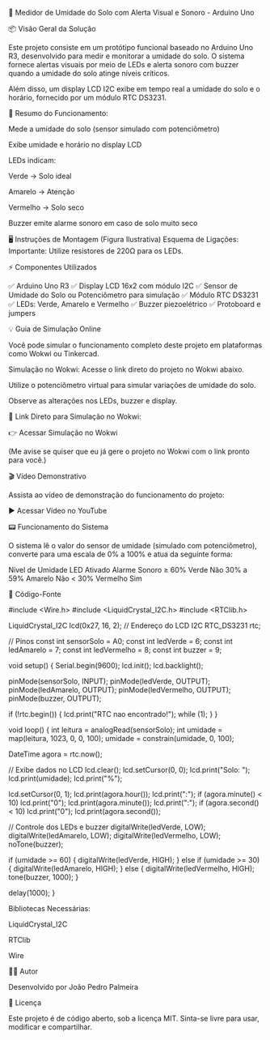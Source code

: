 🌱 Medidor de Umidade do Solo com Alerta Visual e Sonoro - Arduino Uno




📦 Visão Geral da Solução



Este projeto consiste em um protótipo funcional baseado no Arduino Uno R3, desenvolvido para medir e monitorar a umidade do solo. O sistema fornece alertas visuais por meio de LEDs e alerta sonoro com buzzer quando a umidade do solo atinge níveis críticos.

Além disso, um display LCD I2C exibe em tempo real a umidade do solo e o horário, fornecido por um módulo RTC DS3231.

🔧 Resumo do Funcionamento:




Mede a umidade do solo (sensor simulado com potenciômetro)

Exibe umidade e horário no display LCD

LEDs indicam:

Verde → Solo ideal

Amarelo → Atenção

Vermelho → Solo seco

Buzzer emite alarme sonoro em caso de solo muito seco

🖥️ Instruções de Montagem (Figura Ilustrativa)
Esquema de Ligações:
Importante: Utilize resistores de 220Ω para os LEDs.



⚡ Componentes Utilizados



✅ Arduino Uno R3
✅ Display LCD 16x2 com módulo I2C
✅ Sensor de Umidade do Solo ou Potenciômetro para simulação
✅ Módulo RTC DS3231
✅ LEDs: Verde, Amarelo e Vermelho
✅ Buzzer piezoelétrico
✅ Protoboard e jumpers

💡 Guia de Simulação Online



Você pode simular o funcionamento completo deste projeto em plataformas como Wokwi ou Tinkercad.

 Simulação no Wokwi:
Acesse o link direto do projeto no Wokwi abaixo.



Utilize o potenciômetro virtual para simular variações de umidade do solo.

Observe as alterações nos LEDs, buzzer e display.

🔗 Link Direto para Simulação no Wokwi:


👉 Acessar Simulação no Wokwi

(Me avise se quiser que eu já gere o projeto no Wokwi com o link pronto para você.)

🎬 Vídeo Demonstrativo


Assista ao vídeo de demonstração do funcionamento do projeto:

▶️ Acessar Vídeo no YouTube

📟 Funcionamento do Sistema


O sistema lê o valor do sensor de umidade (simulado com potenciômetro), converte para uma escala de 0% a 100% e atua da seguinte forma:

Nível de Umidade	LED Ativado	Alarme Sonoro
≥ 60%	Verde	Não
30% a 59%	Amarelo	Não
< 30%	Vermelho	Sim

📝 Código-Fonte


#include <Wire.h>
#include <LiquidCrystal_I2C.h>
#include <RTClib.h>

LiquidCrystal_I2C lcd(0x27, 16, 2); // Endereço do LCD I2C
RTC_DS3231 rtc;

// Pinos
const int sensorSolo = A0;
const int ledVerde = 6;
const int ledAmarelo = 7;
const int ledVermelho = 8;
const int buzzer = 9;

void setup() {
  Serial.begin(9600);
  lcd.init();
  lcd.backlight();

  pinMode(sensorSolo, INPUT);
  pinMode(ledVerde, OUTPUT);
  pinMode(ledAmarelo, OUTPUT);
  pinMode(ledVermelho, OUTPUT);
  pinMode(buzzer, OUTPUT);

  if (!rtc.begin()) {
    lcd.print("RTC nao encontrado!");
    while (1);
  }
}

void loop() {
  int leitura = analogRead(sensorSolo);
  int umidade = map(leitura, 1023, 0, 0, 100);
  umidade = constrain(umidade, 0, 100);

  DateTime agora = rtc.now();

  // Exibe dados no LCD
  lcd.clear();
  lcd.setCursor(0, 0);
  lcd.print("Solo: ");
  lcd.print(umidade);
  lcd.print("%");

  lcd.setCursor(0, 1);
  lcd.print(agora.hour());
  lcd.print(":");
  if (agora.minute() < 10) lcd.print("0");
  lcd.print(agora.minute());
  lcd.print(":");
  if (agora.second() < 10) lcd.print("0");
  lcd.print(agora.second());

  // Controle dos LEDs e buzzer
  digitalWrite(ledVerde, LOW);
  digitalWrite(ledAmarelo, LOW);
  digitalWrite(ledVermelho, LOW);
  noTone(buzzer);

  if (umidade >= 60) {
    digitalWrite(ledVerde, HIGH);
  } else if (umidade >= 30) {
    digitalWrite(ledAmarelo, HIGH);
  } else {
    digitalWrite(ledVermelho, HIGH);
    tone(buzzer, 1000);
  }

  delay(1000);
}

Bibliotecas Necessárias:




LiquidCrystal_I2C

RTClib

Wire


👨‍💻 Autor

Desenvolvido por João Pedro Palmeira

📜 Licença

Este projeto é de código aberto, sob a licença MIT. Sinta-se livre para usar, modificar e compartilhar.
